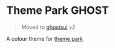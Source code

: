 # Theme Park GHOST

> Moved to [ghostsui](https://github.com/ghostdevv/ghostsui) v2

A colour theme for [theme park](https://theme-park.dev/)
